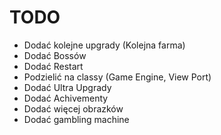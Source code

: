 # TODO
- Dodać kolejne upgrady (Kolejna farma)<DONE>
- Dodać Bossów <DONE>
- Dodać Restart <DONE>
- Podzielić na classy (Game Engine, View Port) <DONE>
- Dodać Ultra Upgrady <DONE>
- Dodać Achivementy
- Dodać więcej obrazków
- Dodać gambling machine

